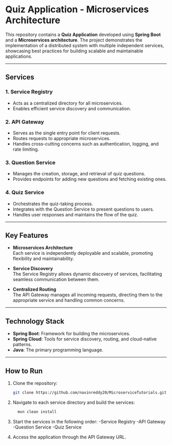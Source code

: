 # Quiz Application - Microservices Architecture

This repository contains a **Quiz Application** developed using **Spring Boot** and a **Microservices architecture**. The project demonstrates the implementation of a distributed system with multiple independent services, showcasing best practices for building scalable and maintainable applications.

---

## Services

### 1. Service Registry
- Acts as a centralized directory for all microservices.
- Enables efficient service discovery and communication.

### 2. API Gateway
- Serves as the single entry point for client requests.
- Routes requests to appropriate microservices.
- Handles cross-cutting concerns such as authentication, logging, and rate limiting.

### 3. Question Service
- Manages the creation, storage, and retrieval of quiz questions.
- Provides endpoints for adding new questions and fetching existing ones.

### 4. Quiz Service
- Orchestrates the quiz-taking process.
- Integrates with the Question Service to present questions to users.
- Handles user responses and maintains the flow of the quiz.

---

## Key Features
- **Microservices Architecture**  
  Each service is independently deployable and scalable, promoting flexibility and maintainability.

- **Service Discovery**  
  The Service Registry allows dynamic discovery of services, facilitating seamless communication between them.

- **Centralized Routing**  
  The API Gateway manages all incoming requests, directing them to the appropriate service and handling common concerns.

---

## Technology Stack
- **Spring Boot**: Framework for building the microservices.
- **Spring Cloud**: Tools for service discovery, routing, and cloud-native patterns.
- **Java**: The primary programming language.

---

## How to Run
1. Clone the repository:
   ```bash
   git clone https://github.com/navinreddy20/MicroserviceTutorials.git

2. Navigate to each service directory and build the services:
    ```bash
      mvn clean install

3. Start the services in the following order:
-Service Registry
-API Gateway
-Question Service
-Quiz Service

4. Access the application through the API Gateway URL.


